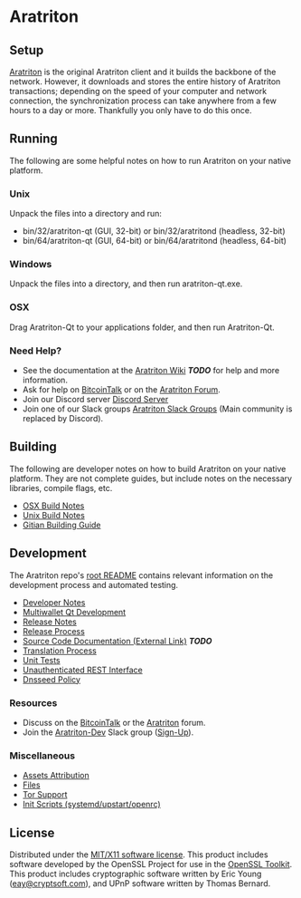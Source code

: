 Aratriton
=====================

Setup
---------------------
[Aratriton](http://aratriton.org/wallet) is the original Aratriton client and it builds the backbone of the network. However, it downloads and stores the entire history of Aratriton transactions; depending on the speed of your computer and network connection, the synchronization process can take anywhere from a few hours to a day or more. Thankfully you only have to do this once.

Running
---------------------
The following are some helpful notes on how to run Aratriton on your native platform.

### Unix

Unpack the files into a directory and run:

- bin/32/aratriton-qt (GUI, 32-bit) or bin/32/aratritond (headless, 32-bit)
- bin/64/aratriton-qt (GUI, 64-bit) or bin/64/aratritond (headless, 64-bit)

### Windows

Unpack the files into a directory, and then run aratriton-qt.exe.

### OSX

Drag Aratriton-Qt to your applications folder, and then run Aratriton-Qt.

### Need Help?

* See the documentation at the [Aratriton Wiki](https://en.bitcoin.it/wiki/Main_Page) ***TODO***
for help and more information.
* Ask for help on [BitcoinTalk](https://bitcointalk.org/index.php?topic=1262920.0) or on the [Aratriton Forum](http://forum.aratriton.org/).
* Join our Discord server [Discord Server](https://discord.aratriton.org)
* Join one of our Slack groups [Aratriton Slack Groups](https://aratriton.org/slack-logins/) (Main community is replaced by Discord).

Building
---------------------
The following are developer notes on how to build Aratriton on your native platform. They are not complete guides, but include notes on the necessary libraries, compile flags, etc.

- [OSX Build Notes](build-osx.md)
- [Unix Build Notes](build-unix.md)
- [Gitian Building Guide](gitian-building.md)

Development
---------------------
The Aratriton repo's [root README](https://github.com/Aratriton-Project/Aratriton/blob/master/README.md) contains relevant information on the development process and automated testing.

- [Developer Notes](developer-notes.md)
- [Multiwallet Qt Development](multiwallet-qt.md)
- [Release Notes](release-notes.md)
- [Release Process](release-process.md)
- [Source Code Documentation (External Link)](https://dev.visucore.com/bitcoin/doxygen/) ***TODO***
- [Translation Process](translation_process.md)
- [Unit Tests](unit-tests.md)
- [Unauthenticated REST Interface](REST-interface.md)
- [Dnsseed Policy](dnsseed-policy.md)

### Resources

* Discuss on the [BitcoinTalk](https://bitcointalk.org/index.php?topic=1262920.0) or the [Aratriton](http://forum.aratriton.org/) forum.
* Join the [Aratriton-Dev](https://aratriton-dev.slack.com/) Slack group ([Sign-Up](https://aratriton-dev.herokuapp.com/)).

### Miscellaneous
- [Assets Attribution](assets-attribution.md)
- [Files](files.md)
- [Tor Support](tor.md)
- [Init Scripts (systemd/upstart/openrc)](init.md)

License
---------------------
Distributed under the [MIT/X11 software license](http://www.opensource.org/licenses/mit-license.php).
This product includes software developed by the OpenSSL Project for use in the [OpenSSL Toolkit](https://www.openssl.org/). This product includes
cryptographic software written by Eric Young ([eay@cryptsoft.com](mailto:eay@cryptsoft.com)), and UPnP software written by Thomas Bernard.

